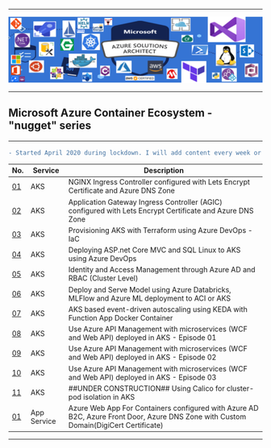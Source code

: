 ----------------------------------------------------------------------------------------------

![alt text](https://github.com/GBuenaflor/01azure/blob/master/Picture2.png)

----------------------------------------------------------------------------------------------
##  Microsoft Azure Container Ecosystem - "nugget" series
----------------------------------------------------------------------------------------------

```diff
- Started April 2020 during lockdown. I will add content every week or two. 
```

 

 | No.                                                                  | Service      |  Description                                                                |
 | ---------------------------------------------------------------------|--------------|---------------------------------------------------------------------------------|
 | [01](https://github.com/GBuenaflor/01azure-aks-ingresscontroller-https/) | AKS | NGINX Ingress Controller configured with Lets Encrypt Certificate and Azure DNS Zone  |
 | [02](https://github.com/GBuenaflor/01azure-aks-ingresscontroller-agic/) |  AKS | Application Gateway Ingress Controller (AGIC) configured with Lets Encrypt Certificate and Azure DNS Zone |
 | [03](https://github.com/GBuenaflor/01azure-aks-terraform-iac)  |  AKS | Provisioning AKS with Terraform using Azure DevOps - IaC  | 
 | [04](https://github.com/GBuenaflor/01azure-asp.netcore-mvc-sql-aks/)  |  AKS | Deploying ASP.net Core MVC and SQL Linux to AKS using Azure DevOps  |  
 | [05](https://github.com/GBuenaflor/01azure-aks-azure-ad-integration/) |  AKS | Identity and Access Management through Azure AD and RBAC (Cluster Level) |    
 | [06](https://github.com/GBuenaflor/01azure-aks-databricks-mlflow-azureML-deployment/) |  AKS | Deploy and Serve Model using Azure Databricks, MLFlow and Azure ML deployment to ACI or AKS |     
  | [07](https://github.com/GBuenaflor/01azure-aks-keda/) |  AKS | AKS based event-driven autoscaling using KEDA with Function App Docker Container |
  | [08](https://github.com/GBuenaflor/01azure-aks-apimanagement/) |  AKS | Use Azure API Management with microservices (WCF and Web API) deployed in AKS - Episode 01|
  | [09](https://github.com/GBuenaflor/01azure-aks-apimanagement-02/) |  AKS | Use Azure API Management with microservices (WCF and Web API) deployed in AKS - Episode 02|
  | [10](https://github.com/GBuenaflor/01azure-aks-apimanagement-03/) |  AKS | Use Azure API Management with microservices (WCF and Web API) deployed in AKS - Episode 03|
  | [11](https://github.com/GBuenaflor/01azure-aks-calico) |  AKS | ##UNDER CONSTRUCTION## Using Calico for cluster-pod isolation in AKS |  
  | [01](https://github.com/GBuenaflor/01azure-appservices-webapp4container-b2c/) | App Service | Azure Web App For Containers configured with Azure AD B2C, Azure Front Door, Azure DNS Zone with Custom Domain(DigiCert Certificate) |
  
    
 
 ----------------------------------------------------------------------------------------------
  
   
    

 
   
   
   
   
   
